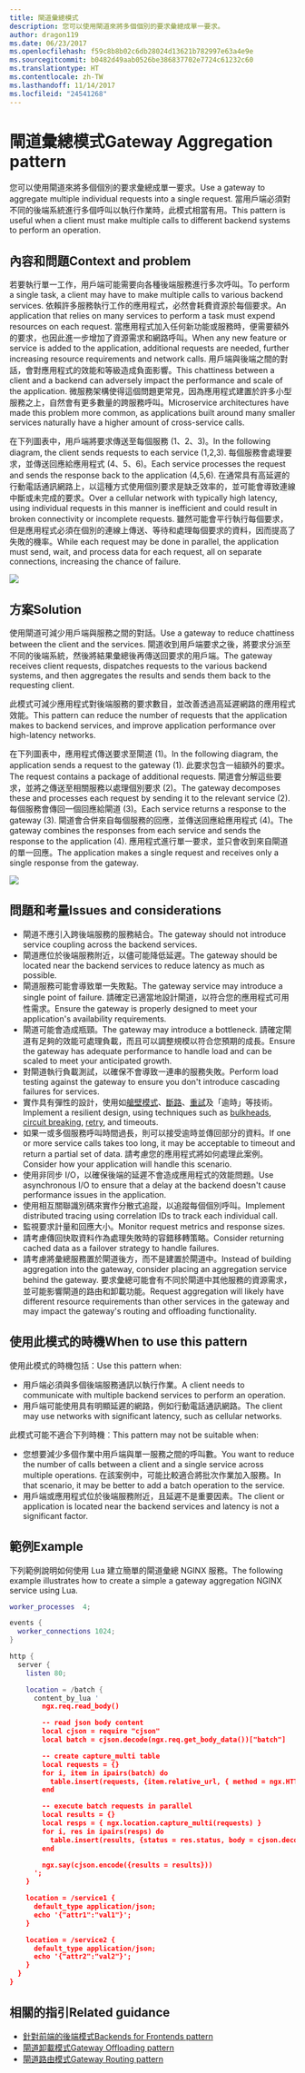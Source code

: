 ```yaml
---
title: 閘道彙總模式
description: 您可以使用閘道來將多個個別的要求彙總成單一要求。
author: dragon119
ms.date: 06/23/2017
ms.openlocfilehash: f59c8b8b02c6db28024d13621b782997e63a4e9e
ms.sourcegitcommit: b0482d49aab0526be386837702e7724c61232c60
ms.translationtype: HT
ms.contentlocale: zh-TW
ms.lasthandoff: 11/14/2017
ms.locfileid: "24541268"
---
```

# <a name="gateway-aggregation-pattern"></a><span data-ttu-id="086ac-103">閘道彙總模式</span><span class="sxs-lookup"><span data-stu-id="086ac-103">Gateway Aggregation pattern</span></span>

<span data-ttu-id="086ac-104">您可以使用閘道來將多個個別的要求彙總成單一要求。</span><span class="sxs-lookup"><span data-stu-id="086ac-104">Use a gateway to aggregate multiple individual requests into a single request.</span></span> <span data-ttu-id="086ac-105">當用戶端必須對不同的後端系統進行多個呼叫以執行作業時，此模式相當有用。</span><span class="sxs-lookup"><span data-stu-id="086ac-105">This pattern is useful when a client must make multiple calls to different backend systems to perform an operation.</span></span>

## <a name="context-and-problem"></a><span data-ttu-id="086ac-106">內容和問題</span><span class="sxs-lookup"><span data-stu-id="086ac-106">Context and problem</span></span>

<span data-ttu-id="086ac-107">若要執行單一工作，用戶端可能需要向各種後端服務進行多次呼叫。</span><span class="sxs-lookup"><span data-stu-id="086ac-107">To perform a single task, a client may have to make multiple calls to various backend services.</span></span> <span data-ttu-id="086ac-108">依賴許多服務執行工作的應用程式，必然會耗費資源於每個要求。</span><span class="sxs-lookup"><span data-stu-id="086ac-108">An application that relies on many services to perform a task must expend resources on each request.</span></span> <span data-ttu-id="086ac-109">當應用程式加入任何新功能或服務時，便需要額外的要求，也因此進一步增加了資源需求和網路呼叫。</span><span class="sxs-lookup"><span data-stu-id="086ac-109">When any new feature or service is added to the application, additional requests are needed, further increasing resource requirements and network calls.</span></span> <span data-ttu-id="086ac-110">用戶端與後端之間的對話，會對應用程式的效能和等級造成負面影響。</span><span class="sxs-lookup"><span data-stu-id="086ac-110">This chattiness between a client and a backend can adversely impact the performance and scale of the application.</span></span>  <span data-ttu-id="086ac-111">微服務架構使得這個問題更常見，因為應用程式建置於許多小型服務之上，自然會有更多數量的跨服務呼叫。</span><span class="sxs-lookup"><span data-stu-id="086ac-111">Microservice architectures have made this problem more common, as applications built around many smaller services naturally have a higher amount of cross-service calls.</span></span> 

<span data-ttu-id="086ac-112">在下列圖表中，用戶端將要求傳送至每個服務 (1、2、3)。</span><span class="sxs-lookup"><span data-stu-id="086ac-112">In the following diagram, the client sends requests to each service (1,2,3).</span></span> <span data-ttu-id="086ac-113">每個服務會處理要求，並傳送回應給應用程式 (4、5、6)。</span><span class="sxs-lookup"><span data-stu-id="086ac-113">Each service processes the request and sends the response back to the application (4,5,6).</span></span> <span data-ttu-id="086ac-114">在通常具有高延遲的行動電話通訊網路上，以這種方式使用個別要求是缺乏效率的，並可能會導致連線中斷或未完成的要求。</span><span class="sxs-lookup"><span data-stu-id="086ac-114">Over a cellular network with typically high latency, using individual requests in this manner is inefficient and could result in broken connectivity or incomplete requests.</span></span> <span data-ttu-id="086ac-115">雖然可能會平行執行每個要求，但是應用程式必須在個別的連線上傳送、等待和處理每個要求的資料，因而提高了失敗的機率。</span><span class="sxs-lookup"><span data-stu-id="086ac-115">While each request may be done in parallel, the application must send, wait, and process data for each request, all on separate connections, increasing the chance of failure.</span></span>

![](./_images/gateway-aggregation-problem.png) 

## <a name="solution"></a><span data-ttu-id="086ac-116">方案</span><span class="sxs-lookup"><span data-stu-id="086ac-116">Solution</span></span>

<span data-ttu-id="086ac-117">使用閘道可減少用戶端與服務之間的對話。</span><span class="sxs-lookup"><span data-stu-id="086ac-117">Use a gateway to reduce chattiness between the client and the services.</span></span> <span data-ttu-id="086ac-118">閘道收到用戶端要求之後，將要求分派至不同的後端系統，然後將結果彙總後再傳送回要求的用戶端。</span><span class="sxs-lookup"><span data-stu-id="086ac-118">The gateway receives client requests, dispatches requests to the various backend systems, and then aggregates the results and sends them back to the requesting client.</span></span>

<span data-ttu-id="086ac-119">此模式可減少應用程式對後端服務的要求數目，並改善透過高延遲網路的應用程式效能。</span><span class="sxs-lookup"><span data-stu-id="086ac-119">This pattern can reduce the number of requests that the application makes to backend services, and improve application performance over high-latency networks.</span></span>

<span data-ttu-id="086ac-120">在下列圖表中，應用程式傳送要求至閘道 (1)。</span><span class="sxs-lookup"><span data-stu-id="086ac-120">In the following diagram, the application sends a request to the gateway (1).</span></span> <span data-ttu-id="086ac-121">此要求包含一組額外的要求。</span><span class="sxs-lookup"><span data-stu-id="086ac-121">The request contains a package of additional requests.</span></span> <span data-ttu-id="086ac-122">閘道會分解這些要求，並將之傳送至相關服務以處理個別要求 (2)。</span><span class="sxs-lookup"><span data-stu-id="086ac-122">The gateway decomposes these and processes each request by sending it to the relevant service (2).</span></span> <span data-ttu-id="086ac-123">每個服務會傳回一個回應給閘道 (3)。</span><span class="sxs-lookup"><span data-stu-id="086ac-123">Each service returns a response to the gateway (3).</span></span> <span data-ttu-id="086ac-124">閘道會合併來自每個服務的回應，並傳送回應給應用程式 (4)。</span><span class="sxs-lookup"><span data-stu-id="086ac-124">The gateway combines the responses from each service and sends the response to the application (4).</span></span> <span data-ttu-id="086ac-125">應用程式進行單一要求，並只會收到來自閘道的單一回應。</span><span class="sxs-lookup"><span data-stu-id="086ac-125">The application makes a single request and receives only a single response from the gateway.</span></span>

![](./_images/gateway-aggregation.png)

## <a name="issues-and-considerations"></a><span data-ttu-id="086ac-126">問題和考量</span><span class="sxs-lookup"><span data-stu-id="086ac-126">Issues and considerations</span></span>

- <span data-ttu-id="086ac-127">閘道不應引入跨後端服務的服務結合。</span><span class="sxs-lookup"><span data-stu-id="086ac-127">The gateway should not introduce service coupling across the backend services.</span></span>
- <span data-ttu-id="086ac-128">閘道應位於後端服務附近，以儘可能降低延遲。</span><span class="sxs-lookup"><span data-stu-id="086ac-128">The gateway should be located near the backend services to reduce latency as much as possible.</span></span>
- <span data-ttu-id="086ac-129">閘道服務可能會導致單一失敗點。</span><span class="sxs-lookup"><span data-stu-id="086ac-129">The gateway service may introduce a single point of failure.</span></span> <span data-ttu-id="086ac-130">請確定已適當地設計閘道，以符合您的應用程式可用性需求。</span><span class="sxs-lookup"><span data-stu-id="086ac-130">Ensure the gateway is properly designed to meet your application's availability requirements.</span></span>
- <span data-ttu-id="086ac-131">閘道可能會造成瓶頸。</span><span class="sxs-lookup"><span data-stu-id="086ac-131">The gateway may introduce a bottleneck.</span></span> <span data-ttu-id="086ac-132">請確定閘道有足夠的效能可處理負載，而且可以調整規模以符合您預期的成長。</span><span class="sxs-lookup"><span data-stu-id="086ac-132">Ensure the gateway has adequate performance to handle load and can be scaled to meet your anticipated growth.</span></span>
- <span data-ttu-id="086ac-133">對閘道執行負載測試，以確保不會導致一連串的服務失敗。</span><span class="sxs-lookup"><span data-stu-id="086ac-133">Perform load testing against the gateway to ensure you don't introduce cascading failures for services.</span></span>
- <span data-ttu-id="086ac-134">實作具有彈性的設計，使用如[艙壁模式][bulkhead]、[斷路][circuit-breaker]、[重試][retry]及「逾時」等技術。</span><span class="sxs-lookup"><span data-stu-id="086ac-134">Implement a resilient design, using techniques such as [bulkheads][bulkhead], [circuit breaking][circuit-breaker], [retry][retry], and timeouts.</span></span>
- <span data-ttu-id="086ac-135">如果一或多個服務呼叫時間過長，則可以接受逾時並傳回部分的資料。</span><span class="sxs-lookup"><span data-stu-id="086ac-135">If one or more service calls takes too long, it may be acceptable to timeout and return a partial set of data.</span></span> <span data-ttu-id="086ac-136">請考慮您的應用程式將如何處理此案例。</span><span class="sxs-lookup"><span data-stu-id="086ac-136">Consider how your application will handle this scenario.</span></span>
- <span data-ttu-id="086ac-137">使用非同步 I/O，以確保後端的延遲不會造成應用程式的效能問題。</span><span class="sxs-lookup"><span data-stu-id="086ac-137">Use asynchronous I/O to ensure that a delay at the backend doesn't cause performance issues in the application.</span></span>
- <span data-ttu-id="086ac-138">使用相互關聯識別碼來實作分散式追蹤，以追蹤每個個別呼叫。</span><span class="sxs-lookup"><span data-stu-id="086ac-138">Implement distributed tracing using correlation IDs to track each individual call.</span></span>
- <span data-ttu-id="086ac-139">監視要求計量和回應大小。</span><span class="sxs-lookup"><span data-stu-id="086ac-139">Monitor request metrics and response sizes.</span></span>
- <span data-ttu-id="086ac-140">請考慮傳回快取資料作為處理失敗時的容錯移轉策略。</span><span class="sxs-lookup"><span data-stu-id="086ac-140">Consider returning cached data as a failover strategy to handle failures.</span></span>
- <span data-ttu-id="086ac-141">請考慮將彙總服務置於閘道後方，而不是建置於閘道中。</span><span class="sxs-lookup"><span data-stu-id="086ac-141">Instead of building aggregation into the gateway, consider placing an aggregation service behind the gateway.</span></span> <span data-ttu-id="086ac-142">要求彙總可能會有不同於閘道中其他服務的資源需求，並可能影響閘道的路由和卸載功能。</span><span class="sxs-lookup"><span data-stu-id="086ac-142">Request aggregation will likely have different resource requirements than other services in the gateway and may impact the gateway's routing and offloading functionality.</span></span>

## <a name="when-to-use-this-pattern"></a><span data-ttu-id="086ac-143">使用此模式的時機</span><span class="sxs-lookup"><span data-stu-id="086ac-143">When to use this pattern</span></span>

<span data-ttu-id="086ac-144">使用此模式的時機包括：</span><span class="sxs-lookup"><span data-stu-id="086ac-144">Use this pattern when:</span></span>

- <span data-ttu-id="086ac-145">用戶端必須與多個後端服務通訊以執行作業。</span><span class="sxs-lookup"><span data-stu-id="086ac-145">A client needs to communicate with multiple backend services to perform an operation.</span></span>
- <span data-ttu-id="086ac-146">用戶端可能使用具有明顯延遲的網路，例如行動電話通訊網路。</span><span class="sxs-lookup"><span data-stu-id="086ac-146">The client may use networks with significant latency, such as cellular networks.</span></span>

<span data-ttu-id="086ac-147">此模式可能不適合下列時機︰</span><span class="sxs-lookup"><span data-stu-id="086ac-147">This pattern may not be suitable when:</span></span>

- <span data-ttu-id="086ac-148">您想要減少多個作業中用戶端與單一服務之間的呼叫數。</span><span class="sxs-lookup"><span data-stu-id="086ac-148">You want to reduce the number of calls between a client and a single service across multiple operations.</span></span> <span data-ttu-id="086ac-149">在該案例中，可能比較適合將批次作業加入服務。</span><span class="sxs-lookup"><span data-stu-id="086ac-149">In that scenario, it may be better to add a batch operation to the service.</span></span>
- <span data-ttu-id="086ac-150">用戶端或應用程式位於後端服務附近，且延遲不是重要因素。</span><span class="sxs-lookup"><span data-stu-id="086ac-150">The client or application is located near the backend services and latency is not a significant factor.</span></span>

## <a name="example"></a><span data-ttu-id="086ac-151">範例</span><span class="sxs-lookup"><span data-stu-id="086ac-151">Example</span></span>

<span data-ttu-id="086ac-152">下列範例說明如何使用 Lua 建立簡單的閘道彙總 NGINX 服務。</span><span class="sxs-lookup"><span data-stu-id="086ac-152">The following example illustrates how to create a simple a gateway aggregation NGINX service using Lua.</span></span>

```lua
worker_processes  4;

events {
  worker_connections 1024;
}

http {
  server {
    listen 80;

    location = /batch {
      content_by_lua '
        ngx.req.read_body()

        -- read json body content
        local cjson = require "cjson"
        local batch = cjson.decode(ngx.req.get_body_data())["batch"]

        -- create capture_multi table
        local requests = {}
        for i, item in ipairs(batch) do
          table.insert(requests, {item.relative_url, { method = ngx.HTTP_GET}})
        end

        -- execute batch requests in parallel
        local results = {}
        local resps = { ngx.location.capture_multi(requests) }
        for i, res in ipairs(resps) do
          table.insert(results, {status = res.status, body = cjson.decode(res.body), header = res.header})
        end

        ngx.say(cjson.encode({results = results}))
      ';
    }

    location = /service1 {
      default_type application/json;
      echo '{"attr1":"val1"}';
    }

    location = /service2 {
      default_type application/json;
      echo '{"attr2":"val2"}';
    }
  }
}
```

## <a name="related-guidance"></a><span data-ttu-id="086ac-153">相關的指引</span><span class="sxs-lookup"><span data-stu-id="086ac-153">Related guidance</span></span>

- [<span data-ttu-id="086ac-154">針對前端的後端模式</span><span class="sxs-lookup"><span data-stu-id="086ac-154">Backends for Frontends pattern</span></span>](./backends-for-frontends.md)
- [<span data-ttu-id="086ac-155">閘道卸載模式</span><span class="sxs-lookup"><span data-stu-id="086ac-155">Gateway Offloading pattern</span></span>](./gateway-offloading.md)
- [<span data-ttu-id="086ac-156">閘道路由模式</span><span class="sxs-lookup"><span data-stu-id="086ac-156">Gateway Routing pattern</span></span>](./gateway-routing.md)

[bulkhead]: ./bulkhead.md
[circuit-breaker]: ./circuit-breaker.md
[retry]: ./retry.md